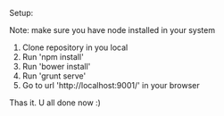 Setup:

Note: make sure you have node installed in your system

1. Clone repository in you local
2. Run 'npm install'
3. Run 'bower install'
4. Run 'grunt serve'
5. Go to url 'http://localhost:9001/' in your browser

Thas it. U all done now :)

